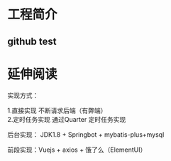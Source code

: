 # 工程简介
## github test
# 延伸阅读

实现方式：

1.直接实现
不断请求后端（有弊端）		
2.定时任务实现
通过Quarter 定时任务实现



后台实现： JDK1.8  + Springbot + mybatis-plus+mysql

前段实现：Vuejs + axios + 饿了么（ElementUI） 
